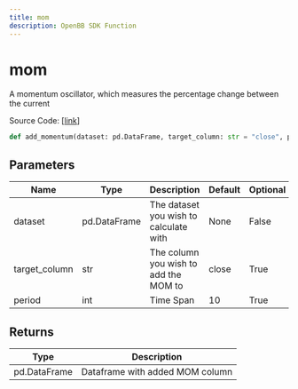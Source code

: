 ```yaml
---
title: mom
description: OpenBB SDK Function
---
```


# mom

A momentum oscillator, which measures the percentage change between the current

Source Code: [[link](https://github.com/OpenBB-finance/OpenBBTerminal/tree/main/openbb_terminal/forecast/forecast_model.py#L296)]

```python
def add_momentum(dataset: pd.DataFrame, target_column: str = "close", period: int = 10) -> DataFrame
```
## Parameters

| Name | Type | Description | Default | Optional |
| ---- | ---- | ----------- | ------- | -------- |
| dataset | pd.DataFrame | The dataset you wish to calculate with | None | False |
| target_column | str | The column you wish to add the MOM to | close | True |
| period | int | Time Span | 10 | True |

## Returns

| Type | Description |
| ---- | ----------- |
| pd.DataFrame | Dataframe with added MOM column |

